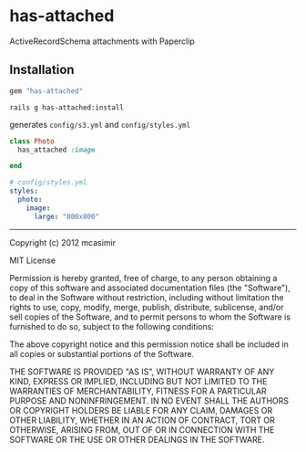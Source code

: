 # has-attached

ActiveRecordSchema attachments with Paperclip

## Installation

``` rb
gem "has-attached"
```

```
rails g has-attached:install
```
generates `config/s3.yml` and `config/styles.yml`

``` rb
class Photo
  has_attached :image

end
```

``` yml
# config/styles.yml
styles:
  photo:
    image:
      large: "800x800"

```

---

Copyright (c) 2012 mcasimir

MIT License

Permission is hereby granted, free of charge, to any person obtaining
a copy of this software and associated documentation files (the
"Software"), to deal in the Software without restriction, including
without limitation the rights to use, copy, modify, merge, publish,
distribute, sublicense, and/or sell copies of the Software, and to
permit persons to whom the Software is furnished to do so, subject to
the following conditions:

The above copyright notice and this permission notice shall be
included in all copies or substantial portions of the Software.

THE SOFTWARE IS PROVIDED "AS IS", WITHOUT WARRANTY OF ANY KIND,
EXPRESS OR IMPLIED, INCLUDING BUT NOT LIMITED TO THE WARRANTIES OF
MERCHANTABILITY, FITNESS FOR A PARTICULAR PURPOSE AND
NONINFRINGEMENT. IN NO EVENT SHALL THE AUTHORS OR COPYRIGHT HOLDERS BE
LIABLE FOR ANY CLAIM, DAMAGES OR OTHER LIABILITY, WHETHER IN AN ACTION
OF CONTRACT, TORT OR OTHERWISE, ARISING FROM, OUT OF OR IN CONNECTION
WITH THE SOFTWARE OR THE USE OR OTHER DEALINGS IN THE SOFTWARE.
